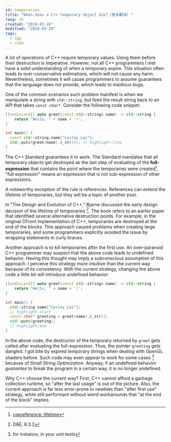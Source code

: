 ```yaml
---
id: temporaries
title: "When does a C++ temporary object die?（暂未翻译）"
lang: zh
created: "2019-03-28"
modified: "2019-03-28"
tags:
  - cpp
  - code
---
```


A lot of operations of C++ require temporary values. Using them before their destruction is imperative. However, not all C++ programmers I met have a solid understanding of when a temporary expire. This situation often leads to over-conservative estimations, which will not cause any harm. Nevertheless, sometimes it will cause programmers to assume guarantees that the language does not provide, which leads to insidious bugs.

<!-- end -->

One of the common scenarios such problem manifest is when we manipulate a string with `std::string`, but feed the result string back to an API that takes `const char*`. Consider the following code snippet:

```cpp
[[nodiscard]] auto greet(const std::string& name) -> std::string {
    return "Hello, " + name + '!';
}

int main() {
  const std::string name{"Lesley Lai"};
  std::puts(greet(name).c_str()); // highlight-line
}
```

The C++ Standard guarantees it to work. The Standard mandates that all temporary objects get destroyed as the last step of evaluating of the **full-expression** that contains the point where the temporaries were created[^1]. "full expression" means an expression that is not sub-expression of other expressions.

A noteworthy exception of the rule is references. References can extend the lifetime of temporaries, but they will be a topic of another post.

[^1]: [cppreference: lifetime](https://en.cppreference.com/w/cpp/language/lifetime)

In "The Design and Evolution of C++," Bjarne discussed the early design decision of the lifetime of temporaries [^2]. The book refers to an earlier paper that identified several alternative destruction points. For example, in the original CFront implementation of C++, temporaries are destroyed at the end of the blocks. This approach caused problems when creating large temporaries, and some programmers explicitly avoided the issue by wrapping statements in curly braces.

[^2]: D&E, 6.3.2

Another approach is to kill temporaries after the first use. An over-paranoid C++ programmer may suspect that the above code leads to undefined behavior. Having this thought may imply a subconscious assumption of this approach. I perceive this strategy more intuitive than the current way because of its consistency. With the current strategy, changing the above code a little bit will introduce undefined behavior:

```cpp
[[nodiscard]] auto greet(const std::string& name) -> std::string {
    return "Hello, " + name + '!';
}

int main() {
  std::string name{"Lesley Lai"};
  // highlight-start
  const char* greeting = greet(name).c_str();
  std::puts(greeting);
  // highlight-end
}
```

In the above code, the destructor of the temporary returned by `greet` gets called after evaluating the full-expression. Thus, the pointer `greeting` gets dangled. I got bite by expired temporary strings when dealing with OpenGL shaders before. Such code may even _appear_ to work for some cases [^3] because of _Small String Optimization_. Anyway, if an undefined behavior _guarantee_ to break the program in a certain way, it is no longer undefined.

[^3]: for instance, in your unit tests

Why C++ choose the current way? First, C++ cannot afford a garbage collection runtime, so "after the last usage" is out of the picture. Also, the current approach is far less error-prone to newbies than "after first use" strategy, while still performant without weird workarounds that "at the end of the block" implies.
